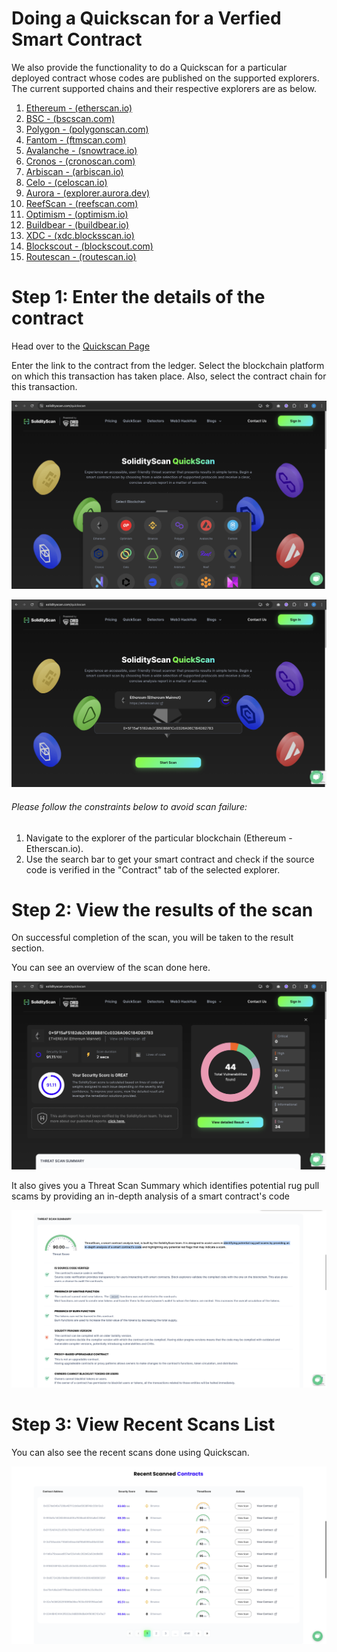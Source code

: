 # Doing a Quickscan for a Verfied Smart Contract

We also provide the functionality to do a Quickscan for a particular deployed contract whose codes are published on the supported explorers. The current supported chains and their respective explorers are as below.

1. [Ethereum - (etherscan.io)](https://etherscan.io/)
2. [BSC - (bscscan.com)](https://bscscan.com/)
3. [Polygon - (polygonscan.com)](https://polygonscan.com/)
4. [Fantom - (ftmscan.com)](https://ftmscan.com/)
5. [Avalanche - (snowtrace.io)](https://snowtrace.io/)
6. [Cronos - (cronoscan.com)](https://cronoscan.com/)
7. [Arbiscan - (arbiscan.io)](https://arbiscan.io/)
8. [Celo - (celoscan.io)](https://celoscan.io/)
9. [Aurora - (explorer.aurora.dev)](https://explorer.aurora.dev/)
10. [ReefScan - (reefscan.com)](https://reefscan.com/)
11. [Optimism - (optimism.io)](https://www.optimism.io/)
12. [Buildbear - (buildbear.io)](https://buildbear.io/)
13. [XDC - (xdc.blocksscan.io)](https://xdc.blocksscan.io/)
14. [Blockscout - (blockscout.com)](https://www.blockscout.com/)
15. [Routescan - (routescan.io)](https://routescan.io/)

# Step 1: Enter the details of the contract

Head over to the [Quickscan Page](https://solidityscan.com/quickscan)

Enter the link to the contract from the ledger. Select the blockchain platform on which this transaction has taken place. Also, select the contract chain for this transaction.

![Scan the Project](./assets/images/quickscan/quickscan_form_2.png)

![Scan the Project](./assets/images/quickscan/quickscan_form.png)

###### Please follow the constraints below to avoid scan failure:

1. Navigate to the explorer of the particular blockchain (Ethereum - Etherscan.io).
2. Use the search bar to get your smart contract and check if the source code is verified in the "Contract" tab of the selected explorer.

# Step 2: View the results of the scan

On successful completion of the scan, you will be taken to the result section.

You can see an overview of the scan done here.

![Scan Results](./assets/images/quickscan/quickscan_result.png)

It also gives you a Threat Scan Summary which identifies potential rug pull scams by providing an in-depth analysis of a smart contract's code

![Scan Results](./assets/images/quickscan/threatscan_result.png)

# Step 3: View Recent Scans List

You can also see the recent scans done using Quickscan.

![Scan Results](./assets/images/quickscan/recent_scan_list.png)
